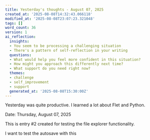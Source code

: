```yaml
---
title: Yesterday's thoughts - August 07, 2025
created_at: '2025-08-08T14:32:43.066118'
modified_at: '2025-08-08T23:07:23.321048'
tags: []
word_count: 36
version: 1
ai_reflection:
  insights:
  - You seem to be processing a challenging situation
  - There's a pattern of self-reflection in your writing
  questions:
  - What would help you feel more confident in this situation?
  - How might you approach this differently next time?
  - What support do you need right now?
  themes:
  - challenge
  - self_improvement
  - support
  generated_at: '2025-08-08T15:30:00Z'
---
```


Yesterday was quite productive. I learned a lot about Flet and Python.

Date: Thursday, August 07, 2025

This is entry #2 created for testing the file explorer functionality.

I want to test the autosave with this